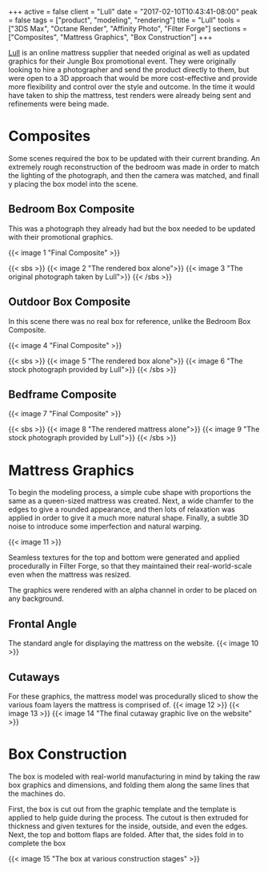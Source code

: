 +++
active = false
client = "Lull"
date = "2017-02-10T10:43:41-08:00"
peak = false
tags = ["product", "modeling", "rendering"]
title = "Lull"
tools = ["3DS Max", "Octane Render", "Affinity Photo", "Filter Forge"]
sections = ["Composites", "Mattress Graphics", "Box Construction"]
+++

[Lull](http://www.lull.com/) is an online mattress supplier that needed original as well as updated graphics for their Jungle Box promotional event.<!--more--> They were originally looking to hire a photographer and send the product directly to them, but were open to a 3D approach that would be more cost-effective and provide more flexibility and control over the style and outcome. In the time it would have taken to ship the mattress, test renders were already being sent and refinements were being made.

# Composites
Some scenes required the box to be updated with their current branding. An extremely rough reconstruction of the bedroom was made in order to match the lighting of the photograph, and then the camera was matched, and finall y placing the box model into the scene.

## Bedroom Box Composite
This was a photograph they already had but the box needed to be updated with their promotional graphics.

{{< image 1 "Final Composite" >}}

{{< sbs >}}
  {{< image 2 "The rendered box alone">}}
  {{< image 3 "The original photograph taken by Lull">}}
{{< /sbs >}}

## Outdoor Box Composite
In this scene there was no real box for reference, unlike the Bedroom Box Composite.

{{< image 4 "Final Composite" >}}

{{< sbs >}}
  {{< image 5 "The rendered box alone">}}
  {{< image 6 "The stock photograph provided by Lull">}}
{{< /sbs >}}

## Bedframe Composite
{{< image 7 "Final Composite" >}}

{{< sbs >}}
  {{< image 8 "The rendered mattress alone">}}
  {{< image 9 "The stock photograph provided by Lull">}}
{{< /sbs >}}


# Mattress Graphics

To begin the modeling process, a simple cube shape with proportions the same as a queen-sized mattress was created. Next, a wide chamfer to the edges to give a rounded appearance, and then lots of relaxation was applied in order to give it a much more natural shape. Finally, a subtle 3D noise to introduce some imperfection and natural warping.

{{< image 11 >}}

Seamless textures for the top and bottom were generated and applied procedurally in Filter Forge, so that they maintained their real-world-scale even when the mattress was resized.

The graphics were rendered with an alpha channel in order to be placed on any background.

## Frontal Angle
The standard angle for displaying the mattress on the website.
{{< image 10 >}}

## Cutaways
For these graphics, the mattress model was procedurally sliced to show the various foam layers the mattress is comprised of.
{{< image 12 >}}
{{< image 13 >}}
{{< image 14 "The final cutaway graphic live on the website" >}}

# Box Construction
The box is modeled with real-world manufacturing in mind by taking the raw box graphics and dimensions, and folding them along the same lines that the machines do.

First, the box is cut out from the graphic template and the template is applied to help guide during the process. The cutout is then extruded for thickness and given textures for the inside, outside, and even the edges. Next, the top and bottom flaps are folded. After that, the sides fold in to complete the box

{{< image 15 "The box at various construction stages" >}}
